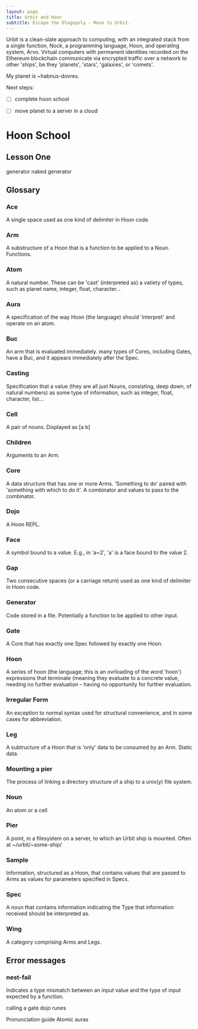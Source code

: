 ```yaml
---
layout: page
title: Urbit and Hoon
subtitle: Escape the Ologopoly - Move to Urbit.
---
```


Urbit is a clean-slate approach to computing, with an integrated stack from a single function, Nock, a programming language, Hoon, and operating system, Arvo. Virtual computers with permanent identities recorded on the Ethereum blockchain communicate via encrypted traffic over a network to other 'ships', be they 'planets', 'stars', 'galaxies', or 'comets'.

My planet is ~habnus-dovres.

Next steps:

-   [ ] complete hoon school
-   [ ] move planet to a server in a cloud


<a id="orgc3238b7"></a>

# Hoon School


<a id="orgc73140f"></a>

## Lesson One

generator
naked generator


<a id="org373c1fd"></a>

## Glossary


<a id="org8b432b9"></a>

### Ace

A single space used as one kind of delimiter in Hoon code.


<a id="orgf6b4039"></a>

### Arm

A substructure of a Hoon that is a function to be applied to a Noun. Functions.


<a id="orgef2349d"></a>

### Atom

A natural number.  These can be 'cast' (interpreted as) a vatiety of types, such as planet name, integer, float, character&#x2026;


<a id="org970477c"></a>

### Aura

A specification of the way Hoon (the language) should 'interpret' and operate on an atom.


<a id="org1810489"></a>

### Buc

An arm that is evaluated immediately. many types of Cores, including Gates, have a Buc, and it appears immediately after the Spec.


<a id="org68de56e"></a>

### Casting

Specification that a value (they are all just Nouns, consisting, deep down, of natural numbers) as some type of information, such as integer, float, character, list&#x2026;


<a id="org036b593"></a>

### Cell

A pair of nouns. Displayed as [a b]


<a id="orgb8bac7d"></a>

### Children

Arguments to an Arm.


<a id="org0bbbcde"></a>

### Core

A data structure that has one or more Arms.
'Something to do' paired with 'something with which to do it'.
A combinator and values to pass to the combinator.


<a id="org3878991"></a>

### Dojo

A Hoon REPL.


<a id="org6a47475"></a>

### Face

A symbol bound to a value. 
E.g., in 'a=2', 'a' is a face bound to the value 2.


<a id="orga49de9e"></a>

### Gap

Two consecutive spaces (or a carriage return) used as one kind of delimiter in Hoon code.


<a id="orge133b6f"></a>

### Generator

Code stored in a file. Potentially a function to be applied to other input.


<a id="orgb9ead37"></a>

### Gate

A Core that has exactly one Spec followed by exactly one Hoon.


<a id="orgdf11460"></a>

### Hoon

A series of hoon (the language; this is an ovrloading of the word 'hoon') expressions that terminate (meaning they evaluate to a concrete value, needing no further evaluation &#x2013; having no opportunity for further evaluation.


<a id="org02dce4a"></a>

### Irregular Form

An exception to normal syntax used for structural convenience, and in some cases for abbreviation.


<a id="org2da281e"></a>

### Leg

A subtructure of a Hoon that is 'only' data to be consumed by an Arm. Static data.


<a id="org59e438e"></a>

### Mounting a pier

The process of linking a directory structure of a ship to a unix(y) file system.


<a id="orgc027d40"></a>

### Noun

An atom or a cell


<a id="org04c9937"></a>

### Pier

A point, in a filesystem on a server, to which an Urbit ship is mounted.
Often at ~/urbit/~some-ship/ 


<a id="orgc52876c"></a>

### Sample

Information, structured as a Hoon, that contains values that are passed to Arms as values for parameters specified in Specs.


<a id="org9ead115"></a>

### Spec

A noun that contains information indicating the Type that information received should be interpreted as.


<a id="org7e210d0"></a>

### Wing

A category comprising Arms and Legs.


<a id="org4c8215a"></a>

## Error messages


<a id="orgb2688ea"></a>

### nest-fail

Indicates a type mismatch between an input value and the type of input expected by a function.

calling a gate
dojo
runes

Pronunciation guide
Atomic auras

